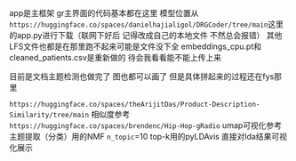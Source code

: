 app是主框架 gr主界面的代码基本都在这里 模型位置从`https://huggingface.co/spaces/danielhajialigol/DRGCoder/tree/main`这里的app.py进行下载（联网下好后 记得改成自己的本地文件 不然总会报错） 其他LFS文件也都是在那里跑不起来可能是文件没下全
embeddings_cpu.pt和cleaned_patients.csv是重新做的 待会我看看能不能上传上来

目前是文档主题检测也做完了 图也都可以画了 但是具体拼起来的过程还在fys那里

`https://huggingface.co/spaces/theArijitDas/Product-Description-Similarity/tree/main` 相似度参考
`https://huggingface.co/spaces/brendenc/Hip-Hop-gRadio` umap可视化参考
主题提取（分类）用的NMF `n_topic`=10
top-k用的pyLDAvis 直接对lda结果可视化展示
